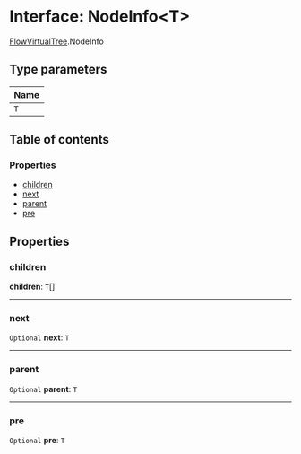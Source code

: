 # Interface: NodeInfo\<T>

[FlowVirtualTree](/auto-docs/fixed-layout-editor/modules/FlowVirtualTree.md).NodeInfo

## Type parameters

| Name |
| :------ |
| `T` |

## Table of contents

### Properties

* [children](/auto-docs/fixed-layout-editor/interfaces/FlowVirtualTree.NodeInfo.md#children)
* [next](/auto-docs/fixed-layout-editor/interfaces/FlowVirtualTree.NodeInfo.md#next)
* [parent](/auto-docs/fixed-layout-editor/interfaces/FlowVirtualTree.NodeInfo.md#parent)
* [pre](/auto-docs/fixed-layout-editor/interfaces/FlowVirtualTree.NodeInfo.md#pre)

## Properties

### children

**children**: `T`\[]

***

### next

`Optional` **next**: `T`

***

### parent

`Optional` **parent**: `T`

***

### pre

`Optional` **pre**: `T`
